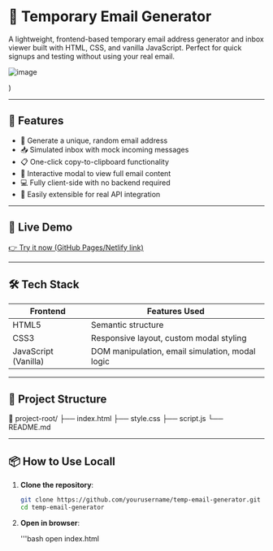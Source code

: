 # 📨 Temporary Email Generator

A lightweight, frontend-based temporary email address generator and inbox viewer built with HTML, CSS, and vanilla JavaScript. Perfect for quick signups and testing without using your real email.

![image](https://github.com/user-attachments/assets/51373632-202b-4dd2-b0c1-338162c0ebf1)

) <!-- Add a screenshot of the UI and update this path -->

---

## 🔧 Features

- 🔐 Generate a unique, random email address
- 📥 Simulated inbox with mock incoming messages
- 📋 One-click copy-to-clipboard functionality
- 📨 Interactive modal to view full email content
- 💻 Fully client-side with no backend required
- 🧪 Easily extensible for real API integration

---

## 🚀 Live Demo

[👉 Try it now (GitHub Pages/Netlify link)](https://mosesfdo.github.io/TempMail/)

---

## 🛠️ Tech Stack

| Frontend | Features Used |
|----------|----------------|
| HTML5    | Semantic structure |
| CSS3     | Responsive layout, custom modal styling |
| JavaScript (Vanilla) | DOM manipulation, email simulation, modal logic |

---

## 📂 Project Structure
📁 project-root/
├── index.html
├── style.css
├── script.js
└── README.md

---

## 📦 How to Use Locall

1. **Clone the repository**:
   ```bash
   git clone https://github.com/yourusername/temp-email-generator.git
   cd temp-email-generator
2. **Open in browser**:
   
   '''bash
   open index.html
